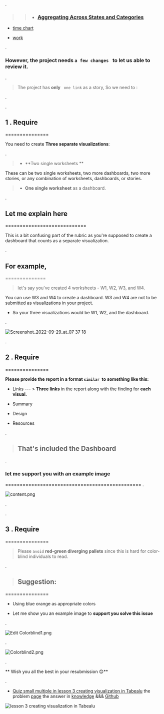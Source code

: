.

> > - ### [Aggregating Across States and Categories](https://review.udacity.com/#!/reviews/3759399)

- [time chart](https://review.udacity.com/#!/reviews/3766888)

- [work ](https://review.udacity.com/#!/reviews/3779459)

.


### However, the project needs `a few changes `  to let us able to review it. 




.

> The project has **only** ` one link` as a story, So we need to :


.

.


##  1 . Require 

===============

You need to create **Three separate visualizations**:

.

 > - **Two single worksheets **



These can be two single worksheets, two more dashboards, two more stories, or any combination of worksheets, dashboards, or stories.




> -  **One single worksheet**  as a dashboard.  





.



## Let me explain here

============================

This is a bit confusing part of the rubric as you're supposed to create a dashboard that counts as a separate visualization.


.

## For example,

==============



> let's say you've created 4 worksheets - W1, W2, W3, and W4.



You can use W3 and W4 to create a dashboard. W3 and W4 are not to be submitted as visualizations in your project.



- So your three visualizations would be W1, W2, and the dashboard.


.

![Screenshot_2022-09-29_at_07 37 18](https://user-images.githubusercontent.com/36210723/195831274-7c60a70e-c662-4e01-a084-b6416a6cb99a.png)



.




##  2 . Require 

===============


**Please provide the report in a format `similar `to something like this:**



- Links  --- > **Three  links** in the report along with the finding for **each visual.**  

- Summary

- Design
- Resources

.

> ## That's included the Dashboard

.

### let me **support you** with an example image

===============================================
.

![content.png](https://udacity-reviews-uploads.s3.us-west-2.amazonaws.com/_attachments/399095/1583926506/content.png)

.



.


##  3 . Require 

===============


>  Please `avoid` **red-green diverging pallets** since this is hard for color-blind individuals to read.




.





> ## Suggestion:

===============

 - Using blue orange as appropriate colors



 - Let me show you an example image to **support you solve this issue**

.

![Edit Colorblind1.png](https://udacity-reviews-uploads.s3.us-west-2.amazonaws.com/_attachments/399095/1583620462/Edit_Colorblind1.png)

.

![Colorblind2.png](https://udacity-reviews-uploads.s3.us-west-2.amazonaws.com/_attachments/399095/1583620469/Colorblind2.png)

.




** Wish you all the best in your resubmission 😊**

.




- [Quiz small multiple in lesson 3 creating visualization in Tabealu]() the problem [page](http://onlinehelp.tableau.com/current/pro/desktop/en-us/maps_editlocation.html)  the answer in [knowledge](https://knowledge.udacity.com/questions/916801) &&& [Github](https://github.com/nancyalaswad90/Links-for-knowledge.Area/blob/main/Map%20configuration.md)


![lesson 3 creating visualization in Tabealu](https://user-images.githubusercontent.com/36210723/198521463-5f7dd566-412f-4dbd-a861-a0d3b6146d23.png)

